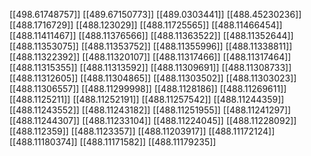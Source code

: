 [[498.61748757]]
[[489.67150773]]
[[489.0303441]]
[[488.45230236]]
[[488.1716729]]
[[488.123029]]
[[488.11725565]]
[[488.11466454]]
[[488.11411467]]
[[488.11376566]]
[[488.11363522]]
[[488.11352644]]
[[488.11353075]]
[[488.11353752]]
[[488.11355996]]
[[488.11338811]]
[[488.11322392]]
[[488.11320107]]
[[488.11317466]]
[[488.11317464]]
[[488.11315355]]
[[488.11313592]]
[[488.11309691]]
[[488.11308733]]
[[488.11312605]]
[[488.11304865]]
[[488.11303502]]
[[488.11303023]]
[[488.11306557]]
[[488.11299998]]
[[488.1128186]]
[[488.11269611]]
[[488.1125211]]
[[488.11252191]]
[[488.11257542]]
[[488.11244359]]
[[488.11243552]]
[[488.11243182]]
[[488.11251955]]
[[488.11241297]]
[[488.11244307]]
[[488.11233104]]
[[488.11224045]]
[[488.11228092]]
[[488.112359]]
[[488.1123357]]
[[488.11203917]]
[[488.11172124]]
[[488.11180374]]
[[488.11171582]]
[[488.11179235]]